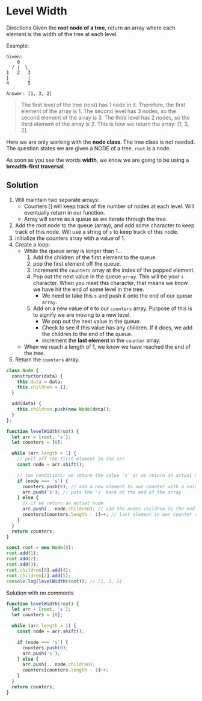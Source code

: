 # Level Width

Directions
Given the **root node of a tree**, return an array where each element is the width of the tree at each level. 

Example:
```
Given:
    0
  / |  \
1   2   3
|       |
4       5

Answer: [1, 3, 2]
```

> The first level of the tree (root) has 1 node in it. Therefore, the first element of the array is 1. The second level has 3 nodes, so the second element of the array is 3. The third level has 2 nodes, so the third element of the array is 2.
> This is how we return the array: [1, 3, 2].

Here we are only working with the **node class**. The tree class is not needed. The question states we are given a NODE of a tree. `root` is a node.

As soon as you see the words **width**, we know we are going to be using a **breadth-first traversal**.

## Solution

1. Will maintain two separate arrays:
   -  Counters [] will keep track of the number of nodes at each level. Will eventually return in our function.
   -  Array will serve as a queue as we iterate through the tree.
2. Add the root node to the queue (array), and add some character to keep track of this node. Will use a string of `s` to keep track of this node. 
3. initialize the counters array with a value of 1.
4. Create a loop:
   - While the queue array is longer than 1...
      1. Add the children of the first element to the queue.
      2. pop the first element off the queue.
      3. Increment the `counters` array at the index of the popped element.
      4. Pop out the next value in the queue `array`. This will be your `s` character. When you meet this character, that means we know we have hit the end of some level in the tree.
          -  We need to take this `s` and push it onto the end of our queue `array`. 
      5. Add on a new value of `0` to our `counters` array. Purpose of this is to signify we are moving to a new level.
          - We pop out the next value in the queue. 
          - Check to see if this value has any children. If it does, we add the children to the end of the queue.
          - increment the **last element** in the `counter` array.
   - When we reach a length of 1, we know we have reached the end of the tree.
5. Return the `counters` array.

```js
class Node {
  constructor(data) {
    this.data = data;
    this.children = [];
  }

  add(data) {
    this.children.push(new Node(data));
  }
};

function levelWidth(root) {
  let arr = [root, 's'];
  let counters = [0];

  while (arr.length > 1) {
    // pull off the first element in the arr
    const node = arr.shift();

    // two conditions: we return the value `s` or we return an actual node
    if (node === 's') {
      counters.push(0); // add a new element to our counter with a value of 0
      arr.push('s'); // puts the 's' back at the end of the array
    } else {
      // if we return an actual node
      arr.push(...node.children); // add the nodes children to the end of the arr.
      counters[counters.length - 1]++; // last element in our counter represents the current level of our tree
    }
  }
  return counters;
}

const root = new Node(0);
root.add(1);
root.add(2);
root.add(3);
root.children[0].add(4);
root.children[2].add(5);
console.log(levelWidth(root)); // [1, 3, 2]
```

Solution with no comments
```js
function levelWidth(root) {
  let arr = [root, 's'];
  let counters = [0];

  while (arr.length > 1) {
    const node = arr.shift();

    if (node === 's') {
      counters.push(0);
      arr.push('s'); 
    } else {
      arr.push(...node.children); 
      counters[counters.length - 1]++; 
    }
  }
  return counters;
}
```